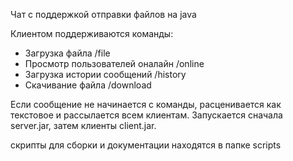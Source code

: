 Чат с поддержкой отправки файлов на java

Клиентом поддерживаются команды:
* Загрузка файла /file
* Просмотр пользователей оналайн /online
* Загрузка истории сообщений /history
* Скачивание файла /download <fileId>
  
Если сообщение не начинается с команды, расценивается как текстовое и рассылается всем клиентам.
Запускается сначала server.jar, затем клиенты client.jar.

скрипты для сборки и документации находятся в папке scripts
